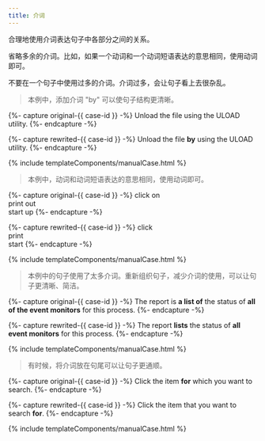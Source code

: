 ```yaml
---
title: 介词
---
```


合理地使用介词表达句子中各部分之间的关系。

省略多余的介词。比如，如果一个动词和一个动词短语表达的意思相同，使用动词即可。

不要在一个句子中使用过多的介词。介词过多，会让句子看上去很杂乱。

> 本例中，添加介词 "by" 可以使句子结构更清晰。

{%- capture original-{{ case-id }} -%}
Unload the file using the ULOAD utility.
{%- endcapture -%}

{%- capture rewrited-{{ case-id }} -%}
Unload the file **by** using the ULOAD utility.
{%- endcapture -%}

{% include templateComponents/manualCase.html %}

> 本例中，动词和动词短语表达的意思相同，使用动词即可。

{%- capture original-{{ case-id }} -%}
click on  
print out  
start up
{%- endcapture -%}

{%- capture rewrited-{{ case-id }} -%}
click  
print  
start
{%- endcapture -%}

{% include templateComponents/manualCase.html %}

> 本例中的句子使用了太多介词。重新组织句子，减少介词的使用，可以让句子更清晰、简洁。

{%- capture original-{{ case-id }} -%}
The report is **a list of** the status of **all of the event monitors** for this process.
{%- endcapture -%}

{%- capture rewrited-{{ case-id }} -%}
The report **lists** the status of **all event monitors** for this process.
{%- endcapture -%}

{% include templateComponents/manualCase.html %}

> 有时候，将介词放在句尾可以让句子更通顺。

{%- capture original-{{ case-id }} -%}
Click the item **for** which you want to search.
{%- endcapture -%}

{%- capture rewrited-{{ case-id }} -%}
Click the item that you want to search **for**.
{%- endcapture -%}

{% include templateComponents/manualCase.html %}

